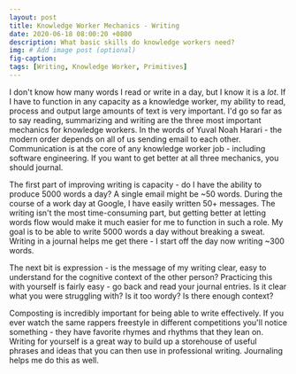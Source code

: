 ```yaml
---
layout: post
title: Knowledge Worker Mechanics - Writing
date: 2020-06-18 08:00:20 +0800
description: What basic skills do knowledge workers need?
img: # Add image post (optional)
fig-caption: 
tags: [Writing, Knowledge Worker, Primitives]
---
```


I don't know how many words I read or write in a day, but I know it is a _lot_. If I have to function in any capacity as a knowledge worker, my ability to read, process and output large amounts of text is very important. I'd go so far as to say reading, summarizing and writing are the three most important mechanics for knowledge workers. In the words of Yuval Noah Harari - the modern order depends on all of us sending email to each other. Communication is at the core of any knowledge worker job - including software engineering. If you want to get better at all three mechanics, you should journal.

The first part of improving writing is capacity - do I have the ability to produce 5000 words a day? A single email might be ~50 words. During the course of a work day at Google, I have easily written 50+ messages. The writing isn't the most time-consuming part, but getting better at letting words flow would make it much easier for me to function in such a role. My goal is to be able to write 5000 words a day without breaking a sweat. Writing in a journal helps me get there - I start off the day now writing ~300 words.

The next bit is expression - is the message of my writing clear, easy to understand for the cognitive context of the other person? Practicing this with yourself is fairly easy - go back and read your journal entries. Is it clear what you were struggling with? Is it too wordy? Is there enough context?

Composting is incredibly important for being able to write effectively. If you ever watch the same rappers freestyle in different competitions you'll notice something - they have favorite rhymes and rhythms that they lean on. Writing for yourself is a great way to build up a storehouse of useful phrases and ideas that you can then use in professional writing. Journaling helps me do this as well. 
